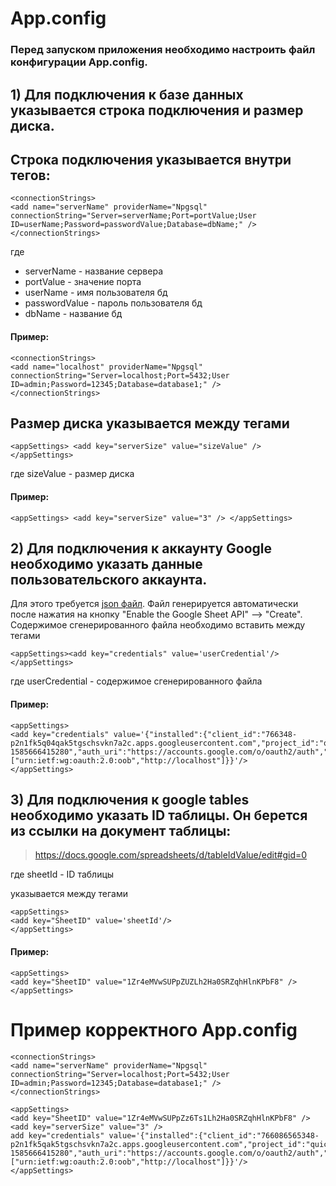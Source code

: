 # App.config
### Перед запуском приложения необходимо настроить файл конфигурации App.config.

## 1)  Для подключения к базе данных указывается строка подключения и размер диска.

## Строка подключения указывается внутри тегов:

```
<connectionStrings> 
<add name="serverName" providerName="Npgsql" connectionString="Server=serverName;Port=portValue;User ID=userName;Password=passwordValue;Database=dbName;" />
</connectionStrings>
```

где
+ serverName - название сервера
+ portValue - значение порта
+ userName - имя пользователя бд
+ passwordValue - пароль пользователя бд
+ dbName - название бд

#### Пример:

```
<connectionStrings>
<add name="localhost" providerName="Npgsql" connectionString="Server=localhost;Port=5432;User ID=admin;Password=12345;Database=database1;" />
</connectionStrings>
```

## Размер диска указывается между тегами
```<appSettings> <add key="serverSize" value="sizeValue" /> </appSettings>```

где sizeValue - размер диска

#### Пример:

```<appSettings> <add key="serverSize" value="3" /> </appSettings>```


## 2)  Для подключения к аккаунту Google необходимо указать данные пользовательского аккаунта.

Для этого требуется [json файл](https://developers.google.com/sheets/api/quickstart/dotnet). Файл генерируется автоматически после нажатия на кнопку "Enable the Google Sheet API" --> "Create".  
Содержимое сгенерированного файла необходимо вставить между тегами

```
<appSettings><add key="credentials" value='userCredential'/></appSettings>
``` 

где userCredential - содержимое сгенерированного файла

#### Пример:

```
<appSettings>
<add key="credentials" value='{"installed":{"client_id":"766348-p2n1fk5q04qak5tgschsvkn7a2c.apps.googleusercontent.com","project_id":"quickstart-1585666415280","auth_uri":"https://accounts.google.com/o/oauth2/auth","token_uri":"https://oauth2.googleapis.com/token","auth_provider_x509_cert_url":"https://www.googleapis.com/oauth2/v1/certs","client_secret":"M5wm08jwi3BX3ZdAM","redirect_uris":["urn:ietf:wg:oauth:2.0:oob","http://localhost"]}}'/>
</appSettings>
``` 

## 3) Для подключения к google tables необходимо указать ID таблицы. Он берется из ссылки на документ таблицы:

> https://docs.google.com/spreadsheets/d/tableIdValue/edit#gid=0
 
 где sheetId - ID таблицы
 
указывается между тегами

```
<appSettings>
<add key="SheetID" value='sheetId'/>
</appSettings>
```

#### Пример:

```
<appSettings>
<add key="SheetID" value="1Zr4eMVwSUPpZUZLh2Ha0SRZqhHlnKPbF8" />
</appSettings>
``` 


# Пример корректного App.config

``` 
<connectionStrings>
<add name="serverName" providerName="Npgsql" connectionString="Server=localhost;Port=5432;User ID=admin;Password=12345;Database=database1;" />
</connectionStrings>

<appSettings>
<add key="SheetID" value="1Zr4eMVwSUPpZz6Ts1Lh2Ha0SRZqhHlnKPbF8" />
<add key="serverSize" value="3" />
add key="credentials" value='{"installed":{"client_id":"766086565348-p2n1fk5qak5tgschsvkn7a2c.apps.googleusercontent.com","project_id":"quickstart-1585666415280","auth_uri":"https://accounts.google.com/o/oauth2/auth","token_uri":"https://oauth2.googleapis.com/token","auth_provider_x509_cert_url":"https://www.googleapis.com/oauth2/v1/certs","client_secret":"M5wm083ZFWjb29ZdAM","redirect_uris":["urn:ietf:wg:oauth:2.0:oob","http://localhost"]}}'/>
</appSettings>

``` 
